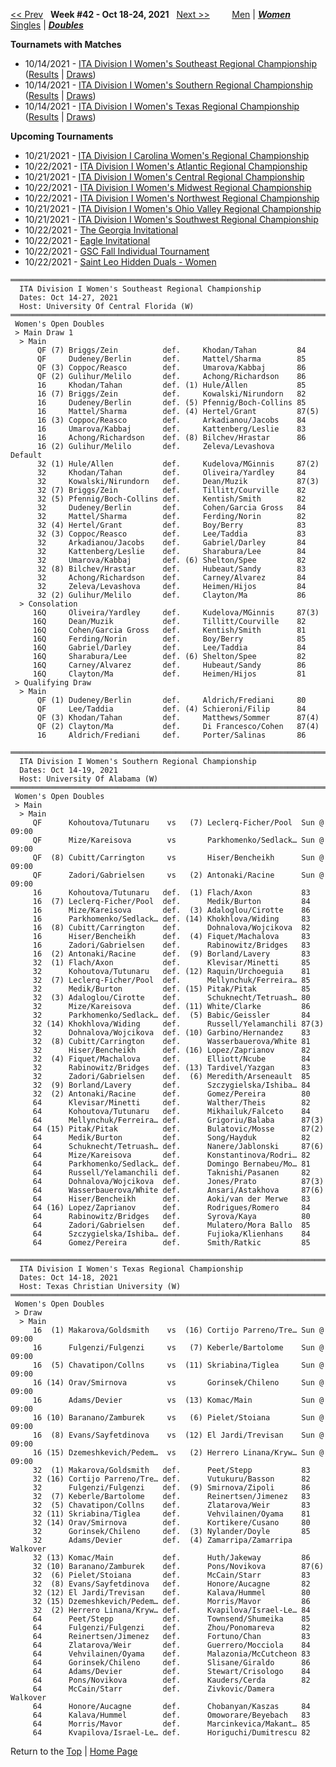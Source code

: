 <a name="top"></a>[<< Prev](women_doubles_2141.md) &nbsp; **Week #42 - Oct 18-24, 2021** &nbsp; [Next >>](women_doubles_2143.md) &nbsp;&nbsp;&nbsp;&nbsp;&nbsp;&nbsp;&nbsp; [Men](./men_doubles_2142.md) &#124; [***Women***](./women_doubles_2142.md) &nbsp;&nbsp;&nbsp;&nbsp;&nbsp; [Singles](./women_singles_2142.md) &#124; [***Doubles***](./women_doubles_2142.md)

**Tournamets with Matches**  
- 10/14/2021 - [ITA Division I Women's Southeast Regional Championship](#21-46458) ([Results](#21-46458) &#124; <a href="https://colleges.wearecollegetennis.com/competitions/UniversityOfCentralFloridaW/Tournaments/Overview/477EFA21-99A1-4948-BCBA-3E47323DA44C" target="_blank">Draws</a>)  
- 10/14/2021 - [ITA Division I Women's Southern Regional Championship](#21-32447) ([Results](#21-32447) &#124; <a href="https://colleges.wearecollegetennis.com/competitions/UniversityOfAlabamaW/Tournaments/Overview/3664EBFB-3074-4E63-93F8-6E120D21EEF6" target="_blank">Draws</a>)  
- 10/14/2021 - [ITA Division I Women's Texas Regional Championship](#21-76092) ([Results](#21-76092) &#124; <a href="https://colleges.wearecollegetennis.com/competitions/TexasChristianUniversityW/Tournaments/Overview/9574C0F1-FB6F-4587-813E-366D4EF8CD5F" target="_blank">Draws</a>)  

**Upcoming Tournaments**  
- 10/21/2021 - <a href="https://colleges.wearecollegetennis.com/competitions/WakeForestUniversityW/Tournaments/Overview/61F146C9-753C-4458-9E95-EE269C0BB692" target="_blank">ITA Division I Carolina Women's Regional Championship</a>  
- 10/22/2021 - <a href="https://colleges.wearecollegetennis.com/competitions/UniversityOfVirginiaW/Tournaments/Overview/03D2591A-B4EA-40D0-84EE-FA366640953F" target="_blank">ITA Division I Women's Atlantic Regional Championship</a>  
- 10/21/2021 - <a href="https://colleges.wearecollegetennis.com/competitions/UniversityOfIowaW/Tournaments/Overview/D14DFB81-5E2F-4C19-96BD-C7C8E01E527B" target="_blank">ITA Division I Women's Central Regional Championship</a>  
- 10/22/2021 - <a href="https://colleges.wearecollegetennis.com/competitions/OhioStateUniversityW/Tournaments/Overview/6552AE44-FB48-4C1E-A09A-B67C23ED4FEA" target="_blank">ITA Division I Women's Midwest Regional Championship</a>  
- 10/22/2021 - <a href="https://colleges.wearecollegetennis.com/competitions/StanfordUniversityW/Tournaments/Overview/069089F9-1C02-43BD-82B5-B68774093F12" target="_blank">ITA Division I Women's Northwest Regional Championship</a>  
- 10/21/2021 - <a href="https://colleges.wearecollegetennis.com/competitions/MiddleTennesseeStateUniversityW/Tournaments/Overview/34C6481F-30D0-4BCE-8E27-2B57D253FF5B" target="_blank">ITA Division I Women's Ohio Valley Regional Championship</a>  
- 10/21/2021 - <a href="https://colleges.wearecollegetennis.com/competitions/UniversityOfSanDiegoW/Tournaments/Overview/9B2A2826-DFA4-4AF2-9D87-2A1D153E1CC1" target="_blank">ITA Division I Women's Southwest Regional Championship</a>  
- 10/22/2021 - <a href="https://colleges.wearecollegetennis.com/competitions/UniversityOfGeorgiaW/Tournaments/Overview/01A4B27D-4D73-4167-8630-758894B435E5" target="_blank">The Georgia Invitational</a>  
- 10/22/2021 - <a href="https://colleges.wearecollegetennis.com/competitions/CarsonNewmanUniversityM/Tournaments/Overview/FA529FF6-2F0C-4A2B-98E2-9375081745F2" target="_blank">Eagle Invitational</a>  
- 10/22/2021 - <a href="https://colleges.wearecollegetennis.com/competitions/UniversityOfWestAlabamaM/Tournaments/Overview/3F52D38E-E55E-401F-9FFF-DE42949C2FFF" target="_blank">GSC Fall Individual Tournament</a>  
- 10/22/2021 - <a href="https://colleges.wearecollegetennis.com/competitions/SaintLeoUniversityW/Tournaments/Overview/4E66DF95-8991-4880-9830-29E9F5B3C53F" target="_blank">Saint Leo Hidden Duals - Women</a>  

<a name="21-46458"></a>
~~~
═══════════════════════════════════════════════════════════════════════
  ITA Division I Women's Southeast Regional Championship
  Dates: Oct 14-27, 2021
  Host: University Of Central Florida (W)
═══════════════════════════════════════════════════════════════════════
 Women's Open Doubles
 > Main Draw 1
  > Main
      QF (7) Briggs/Zein          def.     Khodan/Tahan         84
      QF     Dudeney/Berlin       def.     Mattel/Sharma        85
      QF (3) Coppoc/Reasco        def.     Umarova/Kabbaj       86
      QF (2) Gulihur/Melilo       def.     Achong/Richardson    86
      16     Khodan/Tahan         def. (1) Hule/Allen           85
      16 (7) Briggs/Zein          def.     Kowalski/Nirundorn   82
      16     Dudeney/Berlin       def. (5) Pfennig/Boch-Collins 85
      16     Mattel/Sharma        def. (4) Hertel/Grant         87(5)
      16 (3) Coppoc/Reasco        def.     Arkadianou/Jacobs    84
      16     Umarova/Kabbaj       def.     Kattenberg/Leslie    83
      16     Achong/Richardson    def. (8) Bilchev/Hrastar      86
      16 (2) Gulihur/Melilo       def.     Zeleva/Levashova     Default
      32 (1) Hule/Allen           def.     Kudelova/MGinnis     87(2)
      32     Khodan/Tahan         def.     Oliveira/Yardley     84
      32     Kowalski/Nirundorn   def.     Dean/Muzik           87(3)
      32 (7) Briggs/Zein          def.     Tillitt/Courville    82
      32 (5) Pfennig/Boch-Collins def.     Kentish/Smith        82
      32     Dudeney/Berlin       def.     Cohen/Garcia Gross   84
      32     Mattel/Sharma        def.     Ferding/Norin        82
      32 (4) Hertel/Grant         def.     Boy/Berry            83
      32 (3) Coppoc/Reasco        def.     Lee/Taddia           83
      32     Arkadianou/Jacobs    def.     Gabriel/Darley       84
      32     Kattenberg/Leslie    def.     Sharabura/Lee        84
      32     Umarova/Kabbaj       def. (6) Shelton/Spee         82
      32 (8) Bilchev/Hrastar      def.     Hubeaut/Sandy        83
      32     Achong/Richardson    def.     Carney/Alvarez       84
      32     Zeleva/Levashova     def.     Heimen/Hijos         84
      32 (2) Gulihur/Melilo       def.     Clayton/Ma           86
  > Consolation
     16Q     Oliveira/Yardley     def.     Kudelova/MGinnis     87(3)
     16Q     Dean/Muzik           def.     Tillitt/Courville    82
     16Q     Cohen/Garcia Gross   def.     Kentish/Smith        81
     16Q     Ferding/Norin        def.     Boy/Berry            85
     16Q     Gabriel/Darley       def.     Lee/Taddia           84
     16Q     Sharabura/Lee        def. (6) Shelton/Spee         82
     16Q     Carney/Alvarez       def.     Hubeaut/Sandy        86
     16Q     Clayton/Ma           def.     Heimen/Hijos         81
 > Qualifying Draw
  > Main
      QF (1) Dudeney/Berlin       def.     Aldrich/Frediani     80
      QF     Lee/Taddia           def. (4) Schieroni/Filip      84
      QF (3) Khodan/Tahan         def.     Matthews/Sommer      87(4)
      QF (2) Clayton/Ma           def.     Di Francesco/Cohen   87(4)
      16     Aldrich/Frediani     def.     Porter/Salinas       86
~~~

<a name="21-32447"></a>
~~~
════════════════════════════════════════════════════════════════════════════
  ITA Division I Women's Southern Regional Championship
  Dates: Oct 14-19, 2021
  Host: University Of Alabama (W)
════════════════════════════════════════════════════════════════════════════
 Women's Open Doubles
 > Main
  > Main
     QF      Kohoutova/Tutunaru    vs   (7) Leclerq-Ficher/Pool  Sun @ 09:00
     QF      Mize/Kareisova        vs       Parkhomenko/Sedlack… Sun @ 09:00
     QF  (8) Cubitt/Carrington     vs       Hiser/Bencheikh      Sun @ 09:00
     QF      Zadori/Gabrielsen     vs   (2) Antonaki/Racine      Sun @ 09:00
     16      Kohoutova/Tutunaru   def.  (1) Flach/Axon           83
     16  (7) Leclerq-Ficher/Pool  def.      Medik/Burton         84
     16      Mize/Kareisova       def.  (3) Adaloglou/Cirotte    86
     16      Parkhomenko/Sedlack… def. (14) Khokhlova/Widing     83
     16  (8) Cubitt/Carrington    def.      Dohnalova/Wojcikova  82
     16      Hiser/Bencheikh      def.  (4) Fiquet/Machalova     83
     16      Zadori/Gabrielsen    def.      Rabinowitz/Bridges   83
     16  (2) Antonaki/Racine      def.  (9) Borland/Lavery       83
     32  (1) Flach/Axon           def.      Klevisar/Minetti     85
     32      Kohoutova/Tutunaru   def. (12) Raquin/Urchoeguia    81
     32  (7) Leclerq-Ficher/Pool  def.      Mellynchuk/Ferreira… 85
     32      Medik/Burton         def. (15) Pitak/Pitak          85
     32  (3) Adaloglou/Cirotte    def.      Schuknecht/Tetruash… 80
     32      Mize/Kareisova       def. (11) White/Clarke         86
     32      Parkhomenko/Sedlack… def.  (5) Babic/Geissler       84
     32 (14) Khokhlova/Widing     def.      Russell/Yelamanchili 87(3)
     32      Dohnalova/Wojcikova  def. (10) Garbino/Hernandez    83
     32  (8) Cubitt/Carrington    def.      Wasserbauerova/White 81
     32      Hiser/Bencheikh      def. (16) Lopez/Zaprianov      82
     32  (4) Fiquet/Machalova     def.      Elliott/Ncube        84
     32      Rabinowitz/Bridges   def. (13) Tardivel/Yazgan      83
     32      Zadori/Gabrielsen    def.  (6) Meredith/Arseneault  85
     32  (9) Borland/Lavery       def.      Szczygielska/Ishiba… 84
     32  (2) Antonaki/Racine      def.      Gomez/Pereira        80
     64      Klevisar/Minetti     def.      Walther/Theis        82
     64      Kohoutova/Tutunaru   def.      Mikhailuk/Falceto    84
     64      Mellynchuk/Ferreira… def.      Grigoriu/Balaba      87(3)
     64 (15) Pitak/Pitak          def.      Bulatovic/Mosse      87(2)
     64      Medik/Burton         def.      Song/Hayduk          82
     64      Schuknecht/Tetruash… def.      Nanere/Jablonski     87(6)
     64      Mize/Kareisova       def.      Konstantinova/Rodri… 82
     64      Parkhomenko/Sedlack… def.      Domingo Bernabeu/Mo… 81
     64      Russell/Yelamanchili def.      Taknishi/Pasanen     82
     64      Dohnalova/Wojcikova  def.      Jones/Prato          87(3)
     64      Wasserbauerova/White def.      Ansari/Astakhova     87(6)
     64      Hiser/Bencheikh      def.      Aoki/van der Merwe   83
     64 (16) Lopez/Zaprianov      def.      Rodrigues/Romero     84
     64      Rabinowitz/Bridges   def.      Syrova/Kaya          80
     64      Zadori/Gabrielsen    def.      Mulatero/Mora Ballo  85
     64      Szczygielska/Ishiba… def.      Fujioka/Klienhans    84
     64      Gomez/Pereira        def.      Smith/Ratkic         85
~~~

<a name="21-76092"></a>
~~~
════════════════════════════════════════════════════════════════════════════
  ITA Division I Women's Texas Regional Championship
  Dates: Oct 14-18, 2021
  Host: Texas Christian University (W)
════════════════════════════════════════════════════════════════════════════
 Women's Open Doubles
 > Draw
  > Main
     16  (1) Makarova/Goldsmith    vs  (16) Cortijo Parreno/Tre… Sun @ 09:00
     16      Fulgenzi/Fulgenzi     vs   (7) Keberle/Bartolome    Sun @ 09:00
     16  (5) Chavatipon/Collns     vs  (11) Skriabina/Tiglea     Sun @ 09:00
     16 (14) Orav/Smirnova         vs       Gorinsek/Chileno     Sun @ 09:00
     16      Adams/Devier          vs  (13) Komac/Main           Sun @ 09:00
     16 (10) Baranano/Zamburek     vs   (6) Pielet/Stoiana       Sun @ 09:00
     16  (8) Evans/Sayfetdinova    vs  (12) El Jardi/Trevisan    Sun @ 09:00
     16 (15) Dzemeshkevich/Pedem…  vs   (2) Herrero Linana/Kryw… Sun @ 09:00
     32  (1) Makarova/Goldsmith   def.      Peet/Stepp           83
     32 (16) Cortijo Parreno/Tre… def.      Vutukuru/Basson      82
     32      Fulgenzi/Fulgenzi    def.  (9) Smirnova/Zipoli      86
     32  (7) Keberle/Bartolome    def.      Reinertsen/Jimenez   83
     32  (5) Chavatipon/Collns    def.      Zlatarova/Weir       83
     32 (11) Skriabina/Tiglea     def.      Vehvilainen/Oyama    81
     32 (14) Orav/Smirnova        def.      Kortikere/Cusano     80
     32      Gorinsek/Chileno     def.  (3) Nylander/Doyle       85
     32      Adams/Devier         def.  (4) Zamarripa/Zamarripa  Walkover
     32 (13) Komac/Main           def.      Huth/Jakeway         86
     32 (10) Baranano/Zamburek    def.      Pons/Novikova        87(6)
     32  (6) Pielet/Stoiana       def.      McCain/Starr         83
     32  (8) Evans/Sayfetdinova   def.      Honore/Aucagne       82
     32 (12) El Jardi/Trevisan    def.      Kalava/Hummel        80
     32 (15) Dzemeshkevich/Pedem… def.      Morris/Mavor         86
     32  (2) Herrero Linana/Kryw… def.      Kvapilova/Israel-Le… 84
     64      Peet/Stepp           def.      Townsend/Shumeika    85
     64      Fulgenzi/Fulgenzi    def.      Zhou/Ponomareva      82
     64      Reinertsen/Jimenez   def.      Fortuno/Chan         83
     64      Zlatarova/Weir       def.      Guerrero/Mocciola    84
     64      Vehvilainen/Oyama    def.      Malazonia/McCutcheon 83
     64      Gorinsek/Chileno     def.      Slisane/Giraldo      86
     64      Adams/Devier         def.      Stewart/Crisologo    84
     64      Pons/Novikova        def.      Kauders/Cerda        82
     64      McCain/Starr         def.      Zivkovic/Damera      Walkover
     64      Honore/Aucagne       def.      Chobanyan/Kaszas     84
     64      Kalava/Hummel        def.      Omoworare/Beyebach   83
     64      Morris/Mavor         def.      Marcinkevica/Makant… 85
     64      Kvapilova/Israel-Le… def.      Horiguchi/Dumitrescu 82
~~~

Return to the [Top](./women_doubles_2142.md) &#124; [Home Page](../../index.md)